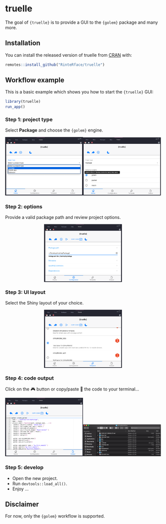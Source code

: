 
<!-- README.md is generated from README.Rmd. Please edit that file -->

# truelle

<!-- badges: start 
[![Lifecycle: experimental](https://img.shields.io/badge/lifecycle-experimental-orange.svg)](https://lifecycle.r-lib.org/articles/stages.html#experimental)
[![R-CMD-check](https://github.com/RinteRface/truelle/workflows/R-CMD-check/badge.svg)](https://github.com/RinteRface/truelle/actions)
<!-- badges: end -->

The goal of `{truelle}` is to provide a GUI to the `{golem}` package and
many more.

## Installation

You can install the released version of truelle from
[CRAN](https://CRAN.R-project.org) with:

``` r
remotes::install_github("RinteRface/truelle")
```

## Workflow example

This is a basic example which shows you how to start the `{truelle}`
GUI:

``` r
library(truelle)
run_app()
```

### Step 1: project type

Select **Package** and choose the `{golem}` engine.

<img src="man/figures/truelle-project-type.png" width="50%" /><img src="man/figures/truelle-project-engine.png" width="50%" />

### Step 2: options

Provide a valid package path and review project options.

<img src="man/figures/truelle-package-options.png" width="50%" style="display: block; margin: auto;" />

### Step 3: UI layout

Select the Shiny layout of your choice.

<img src="man/figures/truelle-ui-template.png" width="50%" style="display: block; margin: auto;" />

### Step 4: code output

Click on the 🎮 button or copy/paste 📸 the code to your terminal…

<img src="man/figures/truelle-output.png" width="50%" /><img src="man/figures/golem-package-structure.png" width="50%" />

### Step 5: develop

  - Open the new project.
  - Run `devtools::load_all()`.
  - Enjoy …

## Disclaimer

For now, only the `{golem}` workflow is supported.
